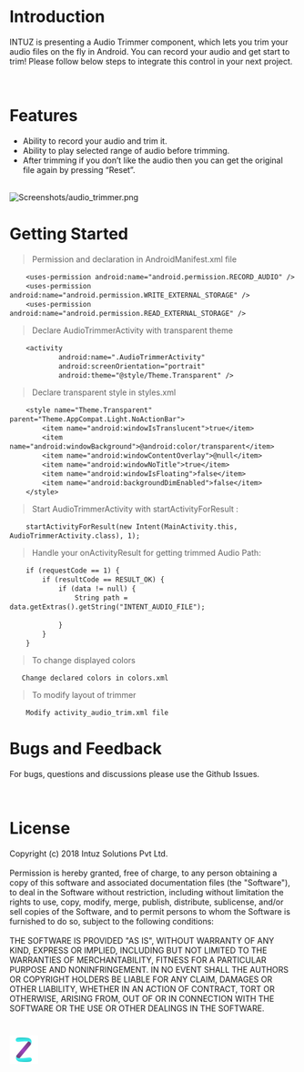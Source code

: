 <h1>Introduction</h1>

INTUZ is presenting a Audio Trimmer component, which lets you trim your audio files on the fly in Android. You can record your audio and get start to trim!
Please follow below steps to integrate this control in your next project.

<br>
<h1>Features</h1>

- Ability to record your audio and trim it.
- Ability to play selected range of audio before trimming.
- After trimming if you don’t like the audio then you can get the original file again by pressing “Reset”.


<br>
<img src="Screenshots/audiotrimmer_.gif" width=500 alt="Screenshots/audio_trimmer.png">

<h1>Getting Started</h1>

> Permission and declaration in AndroidManifest.xml file

```
    <uses-permission android:name="android.permission.RECORD_AUDIO" />
    <uses-permission android:name="android.permission.WRITE_EXTERNAL_STORAGE" />
    <uses-permission android:name="android.permission.READ_EXTERNAL_STORAGE" />
```
> Declare AudioTrimmerActivity with transparent theme

```
    <activity
            android:name=".AudioTrimmerActivity"
            android:screenOrientation="portrait"
            android:theme="@style/Theme.Transparent" />
```

> Declare transparent style in styles.xml

```
    <style name="Theme.Transparent" parent="Theme.AppCompat.Light.NoActionBar">
        <item name="android:windowIsTranslucent">true</item>
        <item name="android:windowBackground">@android:color/transparent</item>
        <item name="android:windowContentOverlay">@null</item>
        <item name="android:windowNoTitle">true</item>
        <item name="android:windowIsFloating">false</item>
        <item name="android:backgroundDimEnabled">false</item>
    </style>
```

> Start AudioTrimmerActivity with startActivityForResult :

```
    startActivityForResult(new Intent(MainActivity.this, AudioTrimmerActivity.class), 1);

```

> Handle your onActivityResult for getting trimmed Audio Path:

```
    if (requestCode == 1) {
        if (resultCode == RESULT_OK) {
            if (data != null) {
                String path = data.getExtras().getString("INTENT_AUDIO_FILE");
                
            }
        }
    }
```

> To change displayed colors

```
   Change declared colors in colors.xml
```
> To modify layout of trimmer

```
    Modify activity_audio_trim.xml file
```

<h1>Bugs and Feedback</h1>

For bugs, questions and discussions please use the Github Issues.

<br>
<h1>License</h1>

Copyright (c) 2018 Intuz Solutions Pvt Ltd.
<br><br>
Permission is hereby granted, free of charge, to any person obtaining a copy of this software and associated documentation files (the "Software"), to deal in the Software without restriction, including without limitation the rights to use, copy, modify, merge, publish, distribute, sublicense, and/or sell copies of the Software, and to permit persons to whom the Software is furnished to do so, subject to the following conditions:
<br><br>
THE SOFTWARE IS PROVIDED "AS IS", WITHOUT WARRANTY OF ANY KIND, EXPRESS OR IMPLIED, INCLUDING BUT NOT LIMITED TO THE WARRANTIES OF MERCHANTABILITY, FITNESS FOR A PARTICULAR PURPOSE AND NONINFRINGEMENT. IN NO EVENT SHALL THE AUTHORS OR COPYRIGHT HOLDERS BE LIABLE FOR ANY CLAIM, DAMAGES OR OTHER LIABILITY, WHETHER IN AN ACTION OF CONTRACT, TORT OR OTHERWISE, ARISING FROM, OUT OF OR IN CONNECTION WITH THE SOFTWARE OR THE USE OR OTHER DEALINGS IN THE SOFTWARE.

<h1></h1>
<a href="http://www.intuz.com">
<img src="Screenshots/logo.jpg">
</a>
